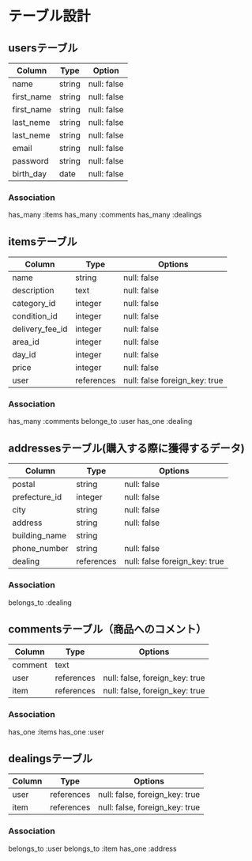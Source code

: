 # テーブル設計

## usersテーブル

| Column     | Type    | Option     |
|------------|---------|------------|
| name       | string  | null: false|
| first_name | string  | null: false|
| first_name | string  | null: false|
| last_neme  | string  | null: false|
| last_neme  | string  | null: false|
| email      | string  | null: false|
| password   | string  | null: false|
| birth_day  | date    | null: false|

### Association

has_many :items 
has_many :comments
has_many :dealings

## itemsテーブル
| Column         | Type      | Options     |
| ---------------| --------- | ----------- |
| name           | string    | null: false |
| description    | text      | null: false |
| category_id    | integer   | null: false |
| condition_id   | integer   | null: false |
| delivery_fee_id| integer   | null: false |
| area_id        | integer   | null: false |
| day_id         | integer   | null: false |
| price          | integer   | null: false |
| user           | references| null: false  foreign_key: true|


### Association

has_many :comments
belonge_to :user
has_one :dealing

## addressesテーブル(購入する際に獲得するデータ)

| Column        | Type       | Options     |
| ------------- | ---------- | ----------- |
| postal        | string     | null: false |
| prefecture_id | integer    | null: false |
| city          | string     | null: false |
| address       | string     | null: false |
| building_name | string     |             |
| phone_number  | string     | null: false |
| dealing       | references | null: false foreign_key: true|

### Association
belongs_to :dealing

## commentsテーブル（商品へのコメント）

| Column  | Type       | Options                        |
| ------- | ---------- | ------------------------------ |
| comment | text       |                                |
| user    | references | null: false, foreign_key: true |
| item    | references | null: false, foreign_key: true |

### Association

has_one :items
has_one :user

 ## dealingsテーブル
| Column  | Type       | Options                        |
| ------- | ---------- | ------------------------------ |
| user    | references | null: false, foreign_key: true |
| item    | references | null: false, foreign_key: true |

### Association
belongs_to :user
belongs_to :item
has_one    :address